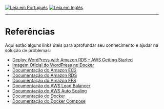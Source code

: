 [![Leia em Português](https://img.shields.io/badge/%F0%9F%87%A7%F0%9F%87%B7%20Portugu%C3%AAs-F0FFFF.svg)](references.pt-BR.md)
[![Leia em Inglês](https://img.shields.io/badge/%F0%9F%87%BA%F0%9F%87%B8%20English-gray.svg)](references.md)

---

# Referências

Aqui estão alguns links úteis para aprofundar seu conhecimento e ajudar na solução de problemas:

- [Deploy WordPress with Amazon RDS – AWS Getting Started](https://aws.amazon.com/getting-started/hands-on/deploy-wordpress-with-amazon-rds/)
- [Imagem Oficial do WordPress no Docker](https://hub.docker.com/_/wordpress)
- [Documentação do Amazon EC2](https://docs.aws.amazon.com/ec2/)
- [Documentação do Amazon RDS](https://docs.aws.amazon.com/rds/)
- [Documentação do Amazon EFS](https://docs.aws.amazon.com/efs/)
- [Documentação do AWS Load Balancer](https://docs.aws.amazon.com/elasticloadbalancing/)
- [Documentação do AWS Auto Scaling](https://docs.aws.amazon.com/autoscaling/)
- [Documentação do Docker](https://docs.docker.com/)
- [Documentação do Docker Compose](https://docs.docker.com/compose/)
